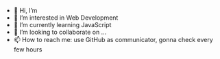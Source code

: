 - 👋 Hi, I’m 
- 👀 I’m interested in Web Development
- 🌱 I’m currently learning JavaScript
- 💞️ I’m looking to collaborate on ...
- 📫 How to reach me: use GitHub as communicator, gonna check every few hours

<!---
GoodestLooper/GoodestLooper is a ✨ special ✨ repository because its `README.md` (this file) appears on your GitHub profile.
You can click the Preview link to take a look at your changes.
--->

